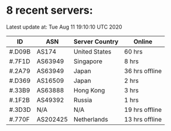 # 8 recent servers:

Latest update at: Tue Aug 11 19:10:10 UTC 2020

| ID | ASN | Server Country | Online |
| -- | --- | -------------- | ------ |
| #.D09B | AS174 | United States | 60 hrs |
| #.7F1D | AS63949 | Singapore | 8 hrs |
| #.2A79 | AS63949 | Japan | 36 hrs offline |
| #.D369 | AS16509 | Japan | 2 hrs |
| #.33B9 | AS63888 | Hong Kong | 3 hrs |
| #.1F2B | AS49392 | Russia | 1 hrs |
| #.3D3D | N/A | N/A | 19 hrs offline |
| #.770F | AS202425 | Netherlands | 13 hrs offline |

